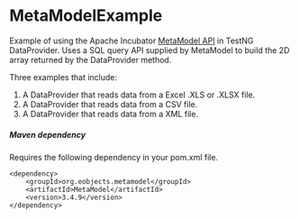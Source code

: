 MetaModelExample
================

Example of using the Apache Incubator [MetaModel API](http://metamodel.incubator.apache.org/) in TestNG DataProvider.   Uses a SQL query API supplied by MetaModel to build the 2D array returned by the DataProvider method.

Three examples that include:

1. A DataProvider that reads data from a Excel .XLS or .XLSX file.
2. A DataProvider that reads data from a CSV file.
3. A DataProvider that reads data from a XML file.



##### Maven dependency

Requires the following dependency in your pom.xml file.
```
<dependency>
    <groupId>org.eobjects.metamodel</groupId>
    <artifactId>MetaModel</artifactId>
    <version>3.4.9</version>
</dependency>
```


